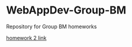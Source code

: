 # WebAppDev-Group-BM
Repository for Group BM homeworks  

[homework 2 link](https://kauri1.github.io/WebAppDev-Group-BM/HomeWork1+2/)
